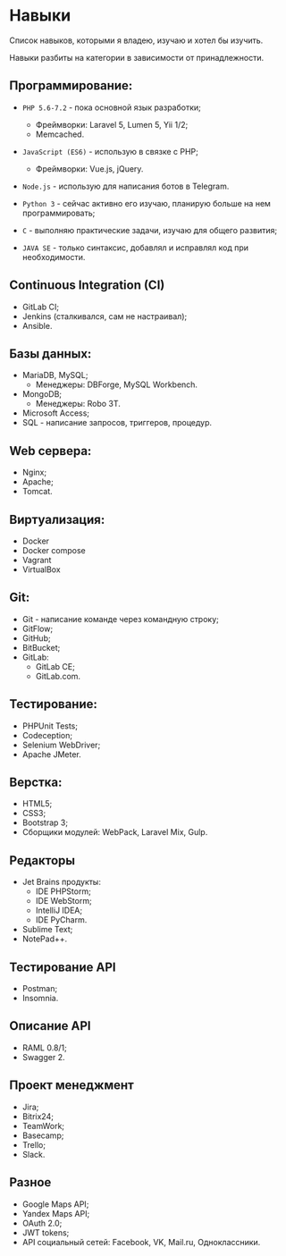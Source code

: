# Навыки

Список навыков, которыми я владею, изучаю и хотел бы изучить. 

Навыки разбиты на категории в зависимости от принадлежности.

## Программирование:

* `PHP 5.6-7.2` - пока основной язык разработки;
    * Фреймворки: Laravel 5, Lumen 5, Yii 1/2;
    * Memcached.
    
* `JavaScript (ES6)` - использую в связке с PHP;
    * Фреймворки: Vue.js, jQuery.
    
* `Node.js` - использую для написания ботов в Telegram.
    
* `Python 3` - сейчас активно его изучаю, планирую больше на нем программировать;

* `C` - выполняю практические задачи, изучаю для общего развития;

* `JAVA SE` - только синтаксис, добавлял и исправлял код при необходимости.

## Continuous Integration (CI)

* GitLab CI;
* Jenkins (сталкивался, сам не настраивал);
* Ansible.

## Базы данных:

* MariaDB, MySQL;
    * Менеджеры: DBForge, MySQL Workbench.
* MongoDB;
    * Менеджеры: Robo 3T.
* Microsoft Access;
* SQL - написание запросов, триггеров, процедур.

## Web сервера:

* Nginx;
* Apache;
* Tomcat.

## Виртуализация:
* Docker
* Docker compose
* Vagrant
* VirtualBox

## Git:

* Git - написание команде через командную строку;
* GitFlow;
* GitHub;
* BitBucket;
* GitLab: 
    * GitLab CE;
    * GitLab.com.

## Тестирование:
* PHPUnit Tests;
* Codeception;
* Selenium WebDriver;
* Apache JMeter.

## Верстка:

* HTML5;
* CSS3;
* Bootstrap 3;
* Сборщики модулей: WebPack, Laravel Mix, Gulp.

## Редакторы

* Jet Brains продукты:
    * IDE PHPStorm;
    * IDE WebStorm;
    * IntelliJ IDEA;
    * IDE PyCharm.
* Sublime Text;
* NotePad++.

## Тестирование API

* Postman;
* Insomnia.

## Описание API

* RAML 0.8/1;
* Swagger 2.

## Проект менеджмент

* Jira;
* Bitrix24;
* TeamWork;
* Basecamp;
* Trello;
* Slack.

## Разное
* Google Maps API;
* Yandex Maps API;
* OAuth 2.0;
* JWT tokens;
* API социальный сетей: Facebook, VK, Mail.ru, Одноклассники.